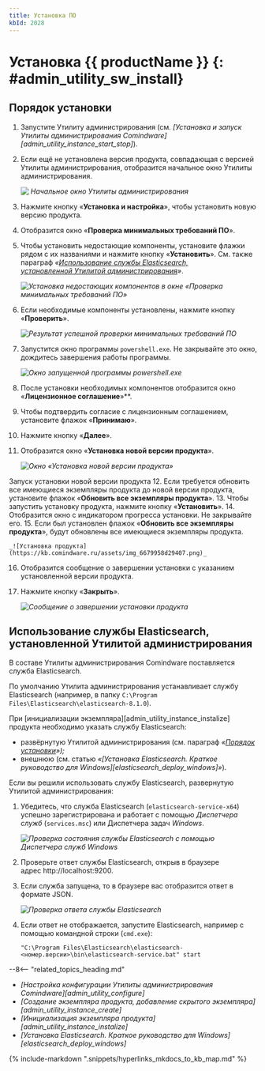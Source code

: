 ```yaml
---
title: Установка ПО
kbId: 2028
---
```


# Установка {{ productName }} {: #admin_utility_sw_install}
## Порядок установки

1. Запустите Утилиту администрирования (см. *[Установка и запуск Утилиты администрирования Comindware][admin_utility_instance_start_stop]*).
2. Если ещё не установлена версия продукта, совпадающая с версией Утилиты администрирования, отобразится начальное окно Утилиты администрирования.

    _![ Начальное окно Утилиты администрирования](https://kb.comindware.ru/assets/img_667c1e552dd1d.png)_

3. Нажмите кнопку «**Установка и настройка**», чтобы установить новую версию продукта.
4. Отобразится окно «**Проверка минимальных требований ПО**».
5. Чтобы установить недостающие компоненты, установите флажки рядом с их названиями и нажмите кнопку «**Установить**».
См. также параграф *«[Использование службы Elasticsearch, установленной Утилитой администрирования](#использование-службы-elasticsearch-установленной-утилитой-администрирования)»*.

    _![Установка недостающих компонентов в окне «Проверка минимальных требований ПО»](https://kb.comindware.ru/assets/img_667c1e6bd9f18.png)_

6. Если необходимые компоненты установлены, нажмите кнопку «**Проверить**».

    _![Результат успешной проверки минимальных требований ПО](https://kb.comindware.ru/assets/img_667c1e87c4ed9.png)_

7. Запустится окно программы `powershell.exe`. Не закрывайте это окно, дождитесь завершения работы программы.

    _![Окно запущенной программы powershell.exe](https://kb.comindware.ru/assets/img_6679971188d13.png)_

8. После установки необходимых компонентов отобразится окно «**Лицензионное соглашение**»**.
9. Чтобы подтвердить согласие с лицензионным соглашением, установите флажок «**Принимаю**».
10. Нажмите кнопку «**Далее**».
11. Отобразится окно «**Установка новой версии продукта**».

    _![Окно «Установка новой версии продукта»](https://kb.comindware.ru/assets/img_667c1ec7ce555.png)_

Запуск установки новой версии продукта
12. Если требуется обновить все имеющиеся экземпляры продукта до новой версии продукта, установите флажок «**Обновить все экземпляры продукта**».
13. Чтобы запустить установку продукта, нажмите кнопку «**Установить**».
14. Отобразится окно с индикатором прогресса установки. Не закрывайте его.
15. Если был установлен флажок «**Обновить все экземпляры продукта**», будут обновлены все имеющиеся экземпляры продукта.

    _![Установка продукта](https://kb.comindware.ru/assets/img_6679958d29407.png)_

16. Отобразится сообщение о завершении установки с указанием установленной версии продукта.
17. Нажмите кнопку «**Закрыть**».

    _![Сообщение о завершении установки продукта](https://kb.comindware.ru/assets/img_667c1f395bdb0.png)_

## Использование службы Elasticsearch, установленной Утилитой администрирования

В составе Утилиты администрирования Comindware поставляется служба Elasticsearch.

По умолчанию Утилита администрирования устанавливает службу Elasticsearch (например, в папку `C:\Program Files\Elasticsearch\elasticsearch-8.1.0`).

При [инициализации экземпляра][admin_utility_instance_instalize] продукта необходимо указать службу Elasticsearch:

- развёрнутую Утилитой администрирования (см. параграф *«[Порядок установки](#порядок-установки)»);*
- внешнюю (см. статью *«[Установка Elasticsearch. Краткое руководство для Windows][elasticsearch_deploy_windows]»*).

Если вы решили использовать службу Elasticsearch, развернутую Утилитой администрирования:

1. Убедитесь, что служба Elasticsearch (`elasticsearch-service-x64`) успешно зарегистрирована и работает с помощью *Диспетчера служб* (`services.msc`) или Диспетчера задач *Windows*.

    _![Проверка состояния службы Elasticsearch с помощью Диспетчера служб Windows](https://kb.comindware.ru/assets/img_667ecf85a5961.png)_

2. Проверьте ответ службы Elasticsearch, открыв в браузере адрес http://localhost:9200.
3. Если служба запущена, то в браузере вас отобразится ответ в формате JSON.

    _![Проверка ответа службы Elasticsearch](https://kb.comindware.ru/assets/img_667edd59853d1.png)_

4. Если ответ не отображается, запустите Elasticsearch, например с помощью командной строки (`cmd.exe`):

    ```
    "C:\Program Files\Elasticsearch\elasticsearch-<номер.версии>\bin\elasticsearch-service.bat" start
    ```

<div class="relatedTopics" markdown="block">

--8<-- "related_topics_heading.md"

- _[Настройка конфигурации Утилиты администрирования Comindware][admin_utility_configure]_
- _[Создание экземпляра продукта, добавление скрытого экземпляра][admin_utility_instance_create]_
- _[Инициализация экземпляра продукта][admin_utility_instance_instalize]_
- _[Установка Elasticsearch. Краткое руководство для Windows][elasticsearch_deploy_windows]_

</div>

{% include-markdown ".snippets/hyperlinks_mkdocs_to_kb_map.md" %}
